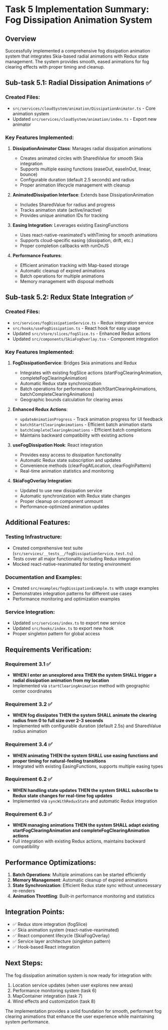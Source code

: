 # Task 5 Implementation Summary: Fog Dissipation Animation System

## Overview
Successfully implemented a comprehensive fog dissipation animation system that integrates Skia-based radial animations with Redux state management. The system provides smooth, eased animations for fog clearing effects with proper timing and cleanup.

## Sub-task 5.1: Radial Dissipation Animations ✅

### Created Files:
- `src/services/cloudSystem/animation/DissipationAnimator.ts` - Core animation system
- Updated `src/services/cloudSystem/animation/index.ts` - Export new animator

### Key Features Implemented:
1. **DissipationAnimator Class**: Manages radial dissipation animations
   - Creates animated circles with SharedValue for smooth Skia integration
   - Supports multiple easing functions (easeOut, easeInOut, linear, bounce)
   - Configurable duration (default 2.5 seconds) and radius
   - Proper animation lifecycle management with cleanup

2. **AnimatedDissipation Interface**: Extends base DissipationAnimation
   - Includes SharedValue for radius and progress
   - Tracks animation state (active/inactive)
   - Provides unique animation IDs for tracking

3. **Easing Integration**: Leverages existing EasingFunctions
   - Uses react-native-reanimated's withTiming for smooth animations
   - Supports cloud-specific easing (dissipation, drift, etc.)
   - Proper completion callbacks with runOnJS

4. **Performance Features**:
   - Efficient animation tracking with Map-based storage
   - Automatic cleanup of expired animations
   - Batch operations for multiple animations
   - Memory management with disposal methods

## Sub-task 5.2: Redux State Integration ✅

### Created Files:
- `src/services/fogDissipationService.ts` - Redux integration service
- `src/hooks/useFogDissipation.ts` - React hook for easy usage
- Updated `src/store/slices/fogSlice.ts` - Enhanced Redux actions
- Updated `src/components/SkiaFogOverlay.tsx` - Component integration

### Key Features Implemented:
1. **FogDissipationService**: Bridges Skia animations and Redux
   - Integrates with existing fogSlice actions (startFogClearingAnimation, completeFogClearingAnimation)
   - Automatic Redux state synchronization
   - Batch operations for performance (batchStartClearingAnimations, batchCompleteClearingAnimations)
   - Geographic bounds calculation for clearing areas

2. **Enhanced Redux Actions**:
   - `updateAnimationProgress` - Track animation progress for UI feedback
   - `batchStartClearingAnimations` - Efficient batch animation starts
   - `batchCompleteClearingAnimations` - Efficient batch completions
   - Maintains backward compatibility with existing actions

3. **useFogDissipation Hook**: React integration
   - Provides easy access to dissipation functionality
   - Automatic Redux state subscription and updates
   - Convenience methods (clearFogAtLocation, clearFogInPattern)
   - Real-time animation statistics and monitoring

4. **SkiaFogOverlay Integration**:
   - Updated to use new dissipation service
   - Automatic synchronization with Redux state changes
   - Proper cleanup on component unmount
   - Performance-optimized animation updates

## Additional Features:

### Testing Infrastructure:
- Created comprehensive test suite (`src/services/__tests__/fogDissipationService.test.ts`)
- Tests cover all major functionality including Redux integration
- Mocked react-native-reanimated for testing environment

### Documentation and Examples:
- Created `src/examples/fogDissipationExample.ts` with usage examples
- Demonstrates integration patterns for different use cases
- Performance monitoring and optimization examples

### Service Integration:
- Updated `src/services/index.ts` to export new service
- Updated `src/hooks/index.ts` to export new hook
- Proper singleton pattern for global access

## Requirements Verification:

### Requirement 3.1 ✅
- **WHEN I enter an unexplored area THEN the system SHALL trigger a radial dissipation animation from my location**
- Implemented via `startClearingAnimation` method with geographic center coordinates

### Requirement 3.2 ✅  
- **WHEN fog dissipates THEN the system SHALL animate the clearing radius from 0 to full size over 2-3 seconds**
- Implemented with configurable duration (default 2.5s) and SharedValue radius animation

### Requirement 3.4 ✅
- **WHEN animating THEN the system SHALL use easing functions and proper timing for natural-feeling transitions**
- Integrated with existing EasingFunctions, supports multiple easing types

### Requirement 6.2 ✅
- **WHEN handling state updates THEN the system SHALL subscribe to Redux state changes for real-time fog updates**
- Implemented via `syncWithReduxState` and automatic Redux integration

### Requirement 6.3 ✅
- **WHEN managing animations THEN the system SHALL adapt existing startFogClearingAnimation and completeFogClearingAnimation actions**
- Full integration with existing Redux actions, maintains backward compatibility

## Performance Optimizations:
1. **Batch Operations**: Multiple animations can be started efficiently
2. **Memory Management**: Automatic cleanup of expired animations
3. **State Synchronization**: Efficient Redux state sync without unnecessary re-renders
4. **Animation Throttling**: Built-in performance monitoring and statistics

## Integration Points:
- ✅ Redux store integration (fogSlice)
- ✅ Skia animation system (react-native-reanimated)
- ✅ React component lifecycle (SkiaFogOverlay)
- ✅ Service layer architecture (singleton pattern)
- ✅ Hook-based React integration

## Next Steps:
The fog dissipation animation system is now ready for integration with:
1. Location service updates (when user explores new areas)
2. Performance monitoring system (task 6)
3. MapContainer integration (task 7)
4. Wind effects and customization (task 8)

The implementation provides a solid foundation for smooth, performant fog clearing animations that enhance the user experience while maintaining system performance.